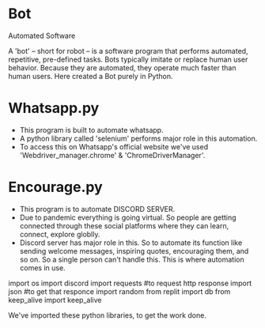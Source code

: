 # Bot
Automated Software 

A 'bot' – short for robot – is a software program that performs automated, repetitive, pre-defined tasks. Bots typically imitate or replace human user behavior.
Because they are automated, they operate much faster than human users.
Here created a Bot purely in Python. 


# Whatsapp.py 
- This program is built to automate whatsapp. 
- A python library called 'selenium' performs major role in this automation.
- To access this on Whatsapp's official website we've used  'Webdriver_manager.chrome' & 'ChromeDriverManager'. 




# Encourage.py 
- This program is to automate DISCORD SERVER.
- Due to pandemic everything is going virtual. So people are getting connected through these social platforms where they can learn, connect, explore globlly.
- Discord server has major role in this. So to automate its function like sending welcome messages, inspiring quotes, encouraging them, and so on. So a single person can't handle this. This is where automation comes in use.

import os
import discord
import requests #to request http response
import json #to get that responce
import random
from replit import db
from keep_alive import keep_alive

We've imported these python libraries, to get the work done.
